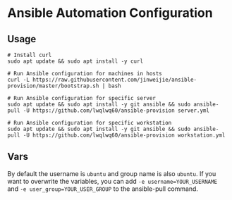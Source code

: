 # Ansible Automation Configuration

## Usage

```shell
# Install curl
sudo apt update && sudo apt install -y curl

# Run Ansible configuration for machines in hosts
curl -L https://raw.githubusercontent.com/jinweijie/ansible-provision/master/bootstrap.sh | bash

# Run Ansible configuration for specific server
sudo apt update && sudo apt install -y git ansible && sudo ansible-pull -U https://github.com/lwqlwq60/ansible-provision server.yml

# Run Ansible configuration for specific workstation
sudo apt update && sudo apt install -y git ansible && sudo ansible-pull -U https://github.com/lwqlwq60/ansible-provision workstation.yml

```

## Vars

By default the username is `ubuntu` and group name is also `ubuntu`. If you want to overwrite the variables, you can add `-e username=YOUR_USERNAME` and `-e user_group=YOUR_USER_GROUP` to the ansible-pull command.
